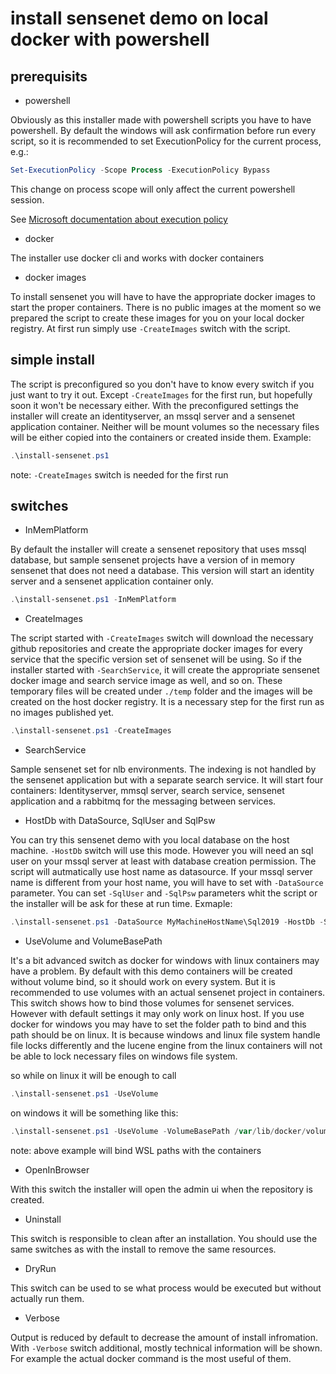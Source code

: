 # install sensenet demo on local docker with powershell

## prerequisits

- powershell 

Obviously as this installer made with powershell scripts you have to have powershell.
By default the windows will ask confirmation before run every script, so it is recommended to set ExecutionPolicy for the current process, e.g.:
```powershell
Set-ExecutionPolicy -Scope Process -ExecutionPolicy Bypass 
```
This change on process scope will only affect the current powershell session.

See  [Microsoft documentation about execution policy](https://learn.microsoft.com/en-us/powershell/module/microsoft.powershell.security/set-executionpolicy?view=powershell-7.3#example-6-set-the-execution-policy-for-the-current-powershell-session)
	
- docker 

The installer use docker cli and works with docker containers

- docker images

To install sensenet you will have to have the appropriate docker images to start the proper containers. There is no public images at the moment so we prepared the script to create these images for you on your local docker registry. At first run simply use `-CreateImages` switch with the script.

## simple install

The script is preconfigured so you don't have to know every switch if you just want to try it out. Except `-CreateImages` for the first run, but hopefully soon it won't be necessary either. With the preconfigured settings the installer will create an identityserver, an mssql server and a sensenet application container. Neither will be mount volumes so the necessary files will be either copied into the containers or created inside them. Example: 
```powershell
.\install-sensenet.ps1 
```
note: `-CreateImages` switch is needed for the first run

## switches

- InMemPlatform 

By default the installer will create a sensenet repository that uses mssql database, but sample sensenet projects have a version of in memory sensenet that does not need a database. This version will start an identity server and a sensenet application container only.
```powershell
.\install-sensenet.ps1 -InMemPlatform
```

- CreateImages

The script started with `-CreateImages` switch will download the necessary github repositories and create the appropriate docker images for every service that the specific version set of sensenet will be using. So if the installer started with `-SearchService`, it will create the appropriate sensenet docker image and search service image as well, and so on. These temporary files will be created under `./temp` folder and the images will be created on the host docker registry. It is a necessary step for the first run as no images published yet.
```powershell
.\install-sensenet.ps1 -CreateImages
```

- SearchService

Sample sensenet set for nlb environments. The indexing is not handled by the sensenet application but with a separate search service. It will start four containers: Identityserver, mmsql server, search service, sensenet application and a rabbitmq for the messaging between services.

- HostDb with DataSource, SqlUser and SqlPsw

You can try this sensenet demo with you local database on the host machine. `-HostDb` switch will use this mode. However you will need an sql user on your mssql server at least with database creation permission. The script will autmatically use host name as datasource. If your mssql server name is different from your host name, you will have to set with `-DataSource` parameter. You can set `-SqlUser` and `-SqlPsw` parameters whit the script or the installer will be ask for these at run time. Exmaple:
```powershell
.\install-sensenet.ps1 -DataSource MyMachineHostName\Sql2019 -HostDb -SqlUser testuserfordockerdemo -SqlPsw Ultr4Secur3P4ssw0rd 
```
- UseVolume and VolumeBasePath

It's a bit advanced switch as docker for windows with linux containers may have a problem. By default with this demo containers will be created without volume bind, so it should work on every system. But it is recommended to use volumes with an actual sensenet project in containers. This switch shows how to bind those volumes for sensenet services. However with default settings it may only work on linux host. If you use docker for windows you may have to set the folder path to bind and this path should be on linux. It is because windows and linux file system handle file locks differently and the lucene engine from the linux containers will not be able to lock necessary files on windows file system.

so while on linux it will be enough to call 
```powershell
.\install-sensenet.ps1 -UseVolume
```

on windows it will be something like this:
```powershell
.\install-sensenet.ps1 -UseVolume -VolumeBasePath /var/lib/docker/volumes
```
note: above example will bind WSL paths with the containers

- OpenInBrowser

With this switch the installer will open the admin ui when the repository is created.

- Uninstall

This switch is responsible to clean after an installation. You should use the same switches as with the install to remove the same resources.

- DryRun

This switch can be used to se what process would be executed but without actually run them.

- Verbose

Output is reduced by default to decrease the amount of install infromation. With `-Verbose` switch additional, mostly technical information will be shown. For example the actual docker command is the most useful of them.